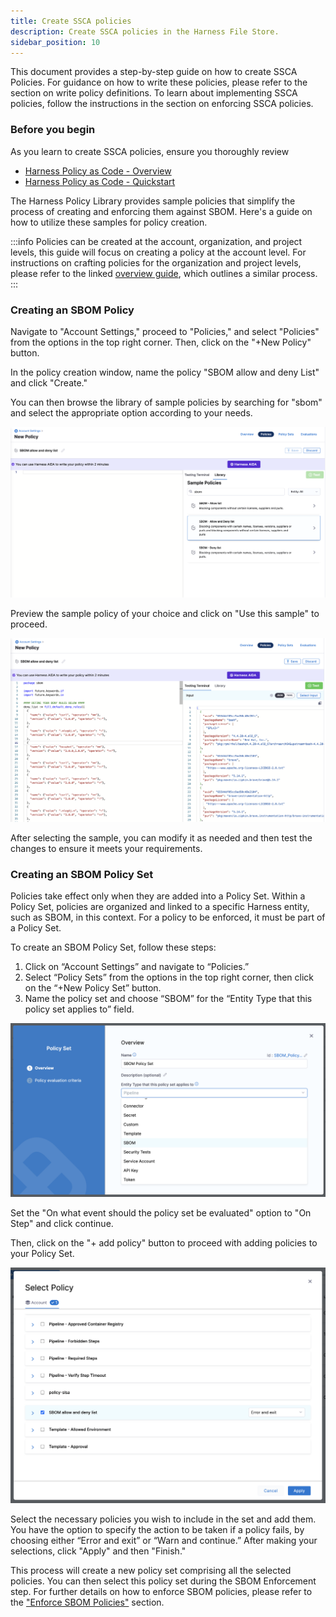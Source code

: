 ```yaml
---
title: Create SSCA policies
description: Create SSCA policies in the Harness File Store.
sidebar_position: 10
---
```


This document provides a step-by-step guide on how to create SSCA Policies. For guidance on how to write these policies, please refer to the section on write  policy definitions. To learn about implementing SSCA policies, follow the instructions in the section on enforcing SSCA policies.


### Before you begin

As you learn to create SSCA policies, ensure you thoroughly review


* [Harness Policy as Code - Overview](https://developer.harness.io/docs/platform/governance/policy-as-code/harness-governance-overview/)
* [Harness Policy as Code - Quickstart](https://developer.harness.io/docs/platform/governance/policy-as-code/harness-governance-quickstart/)

The Harness Policy Library provides sample policies that simplify the process of creating and enforcing them against SBOM. Here's a guide on how to utilize these samples for policy creation.

:::info
Policies can be created at the account, organization, and project levels, this guide will focus on creating a policy at the account level. For instructions on crafting policies for the organization and project levels, please refer to the linked [overview guide](https://developer.harness.io/docs/platform/governance/policy-as-code/harness-governance-overview/), which outlines a similar process.
:::

### Creating an SBOM Policy

Navigate to "Account Settings," proceed to "Policies," and select "Policies" from the options in the top right corner. Then, click on the "+New Policy" button.

In the policy creation window, name the policy "SBOM allow and deny List" and click "Create."

You can then browse the library of sample policies by searching for "sbom" and select the appropriate option according to your needs.


![SBOM Sample policies]( ./static/sample-policies-sbom.png "SBOM Sample policies")


Preview the sample policy of your choice and click on "Use this sample" to proceed.




![Use this sample](./static/use-this-sample-page.png "Use this sample")


After selecting the sample, you can modify it as needed and then test the changes to ensure it meets your requirements.


### Creating an SBOM Policy Set

Policies take effect only when they are added into a Policy Set. Within a Policy Set, policies are organized and linked to a specific Harness entity, such as SBOM, in this context. For a policy to be enforced, it must be part of a Policy Set.

To create an SBOM Policy Set, follow these steps:



1. Click on “Account Settings” and navigate to “Policies.”
2. Select “Policy Sets” from the options in the top right corner, then click on the “+New Policy Set” button.
3. Name the policy set and choose “SBOM” for the “Entity Type that this policy set applies to” field.


![SBOM Entity type selection](./static/SBOM-entity-type-selection.png "SBOM Entity type selection")


Set the "On what event should the policy set be evaluated" option to "On Step" and click continue.

Then, click on the "+ add policy" button to proceed with adding policies to your Policy Set.

![Policy list](./static/policy-list.png "policy list")


Select the necessary policies you wish to include in the set and add them. You have the option to specify the action to be taken if a policy fails, by choosing either “Error and exit” or “Warn and continue.” After making your selections, click "Apply" and then "Finish."

This process will create a new policy set comprising all the selected policies. You can then select this policy set during the SBOM Enforcement step. For further details on how to enforce SBOM policies, please refer to the ["Enforce SBOM Policies"](./enforce-ssca-policies.md) section.
